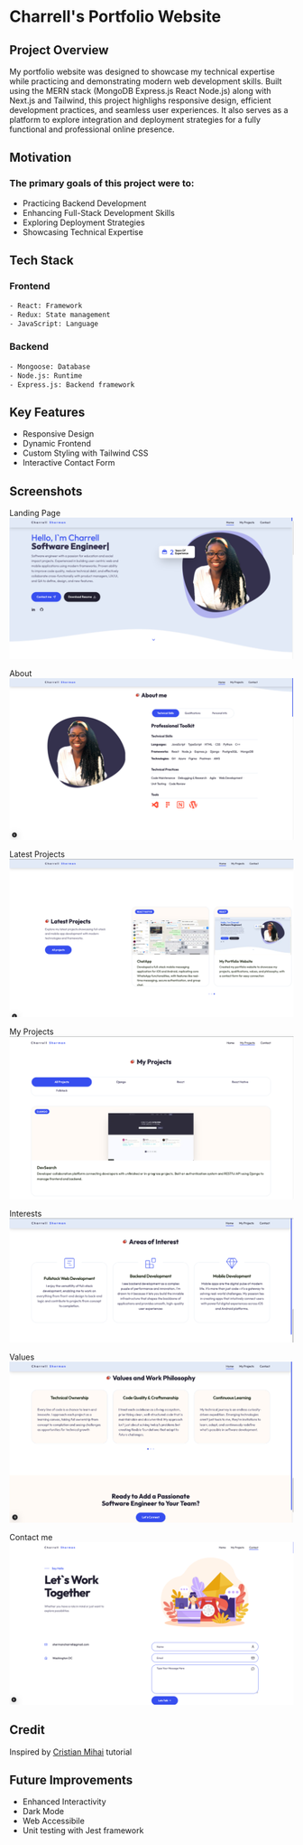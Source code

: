 # Charrell's Portfolio Website

## Project Overview

My portfolio website was designed to showcase my technical expertise while practicing and demonstrating modern web development skills. Built using the MERN stack (MongoDB Express.js React Node.js) along with Next.js and Tailwind, this project highlighs responsive design, efficient development practices, and seamless user experiences. It also serves as a platform to explore integration and deployment strategies for a fully functional and professional online presence.

## Motivation

### The primary goals of this project were to:

- Practicing Backend Development
- Enhancing Full-Stack Development Skills
- Exploring Deployment Strategies
- Showcasing Technical Expertise

## Tech Stack

### Frontend

    - React: Framework
    - Redux: State management
    - JavaScript: Language

### Backend

    - Mongoose: Database
    - Node.js: Runtime
    - Express.js: Backend framework

## Key Features

- Responsive Design
- Dynamic Frontend
- Custom Styling with Tailwind CSS
- Interactive Contact Form

## Screenshots

Landing Page
<img src="./public/ui_photos/Landing.png">

About
<img src="./public/ui_photos/About.png">

Latest Projects
<img src="./public/ui_photos/LatestProjects.png">

My Projects
<img src="./public/ui_photos/MyProjects.png">

Interests
<img src="./public/ui_photos/Interests.png">

Values
<img src="./public/ui_photos/Values.png">

Contact me
<img src="./public/ui_photos/Contact.png">

## Credit

Inspired by [Cristian Mihai](https://www.youtube.com/watch?v=Rew98iFupBM) tutorial

## Future Improvements

- Enhanced Interactivity
- Dark Mode
- Web Accessibile
- Unit testing with Jest framework
